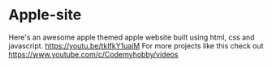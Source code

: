 # Apple-site
Here's an awesome apple themed apple website built using html, css and javascript. https://youtu.be/tkIfkY1uaiM
For more projects like this check out https://www.youtube.com/c/Codemyhobby/videos
